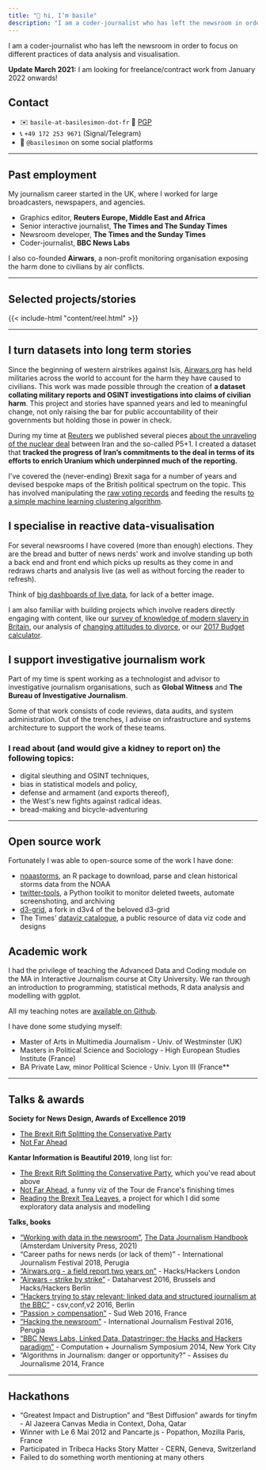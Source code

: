 ```yaml
---
title: "👋 hi, I’m basile"
description: "I am a coder-journalist who has left the newsroom in order to focus on different practices of data analysis and visualisation."
---
```


I am a coder-journalist who has left the newsroom in order to focus on different practices of data analysis and visualisation.

<span style="font-weight: bold; color: var(--highlight)">Update March 2021:</span> I am looking for freelance/contract work from January 2022 onwards!

## Contact
* ✉️ `basile-at-basilesimon-dot-fr` 🔐 [PGP](https://keys.openpgp.org/search?q=basile%40basilesimon.fr)
* 📞 `+49 172 253 9671` (Signal/Telegram)
* 🔗 `@basilesimon` on some social platforms

---

## Past employment

My journalism career started in the UK, where I worked for large broadcasters, newspapers, and agencies.

* Graphics editor, **Reuters Europe, Middle East and Africa**
* Senior interactive journalist, **The Times and The Sunday Times**
* Newsroom developer, **The Times and the Sunday Times**
* Coder-journalist, **BBC News Labs**

I also co-founded **Airwars**, a non-profit monitoring organisation exposing the harm done to civilians by air conflicts.

---
## Selected projects/stories

{{< include-html "content/reel.html" >}}

---

## I turn datasets into long term stories
Since the beginning of western airstrikes against Isis, [Airwars.org](https://airwars.org) has held militaries across the world to account for the harm they have caused to civilians. This work was made possible through the creation of **a dataset collating military reports and OSINT investigations into claims of civilian harm**. This project and stories have spanned years and led to meaningful change, not only raising the bar for public accountability of their governments but holding those in power in check.

During my time at [Reuters](https://graphics.reuters.com) we published several pieces [about the unraveling of the nuclear deal](https://graphics.reuters.com/IRAN-NUCLEAR/0100B0660CC/index.html) between Iran and the so-called P5+1. I created a dataset that **tracked the progress of Iran’s commitments to the deal in terms of its efforts to enrich Uranium which underpinned much of the reporting.**

I've covered the (never-ending) Brexit saga for a number of years and devised bespoke maps of the British political spectrum on the topic. This has involved manipulating the [raw voting records](https://graphics.reuters.com/BRITAIN-EU-LEADER/010092Q33KW/index.html) and feeding the results [to a simple machine learning clustering algorithm](https://blog.basilesimon.fr/2019/10/06/brexit-machine-learning/).

## I specialise in reactive data-visualisation
For several newsrooms I have covered (more than enough) elections. They are the bread and butter of news nerds' work and involve standing up both a back end and front end which picks up results as they come in and redraws charts and analysis live (as well as without forcing the reader to refresh).

Think of [big dashboards of live data](https://blog.basilesimon.fr/2020/11/08/portfolio-general-election-2019-britain/), for lack of a better image.

I am also familiar with building projects which involve readers directly engaging with content, like our [survey of knowledge of modern slavery in Britain](https://www.thetimes.co.uk/article/child-trafficking-boys-lured-by-dreams-of-football-stardom-forced-into-sex-slavery-9qr53xpkw), our analysis of [changing attitudes to divorce](https://www.thetimes.co.uk/article/meet-the-new-breed-of-happy-divorcee-women-who-are-empowered-positive-and-thrilled-to-be-single-7skzg3k8s), or our [2017 Budget calculator](https://www.thetimes.co.uk/article/the-times-2017-budget-calculator-mwx5jwwjl/). 

## I support investigative journalism work
Part of my time is spent working as a technologist and advisor to investigative journalism organisations, such as **Global Witness** and **The Bureau of Investigative Journalism**.

Some of that work consists of code reviews, data audits, and system administration. Out of the trenches, I advise on infrastructure and systems architecture to support the work of these teams.

### I read about (and would give a kidney to report on) the following topics:
*  digital sleuthing and OSINT techniques,
*  bias in statistical models and policy,
*  defense and armament (and exports thereof),
*  the West's new fights against radical ideas.
*  bread-making and bicycle-adventuring

---

## Open source work
Fortunately I was able to open-source some of the work I have done:
+ [noaastorms](https://github.com/basilesimon/noaastorms), an R package to download, parse and clean historical storms data from the NOAA
+ [twitter-tools](https://github.com/basilesimon/twitter-tools), a Python toolkit to monitor deleted tweets, automate screenshoting, and archiving
+ [d3-grid](https://github.com/basilesimon/d3-grid), a fork in d3v4 of the beloved d3-grid
+ The Times' [dataviz catalogue](https://github.com/times/dataviz-catalogue), a public resource of data viz code and designs

## Academic work
I had the privilege of teaching the Advanced Data and Coding module on the MA in Interactive Journalism course at City University. We ran through an introduction to programming, statistical methods, R data analysis and modelling with ggplot.

All my teaching notes are [available on Github](https://github.com/basilesimon/interactive-journalism-module).

I have done some studying myself:
+ Master of Arts in Multimedia Journalism - Univ. of Westminster (UK)
+ Masters in Political Science and Sociology - High European Studies Institute (France)
+ BA Private Law, minor Political Science - Univ. Lyon III (France**

---

## Talks & awards


**Society for News Design, Awards of Excellence 2019**
+ [The Brexit Rift Splitting the Conservative Party](https://www.informationisbeautifulawards.com/showcase/4236-reading-the-brexit-tea-leaves)
+ [Not Far Ahead](https://www.informationisbeautifulawards.com/showcase/4232-not-far-ahead)

**Kantar Information is Beautiful 2019**, long list for:
+ [The Brexit Rift Splitting the Conservative Party](https://www.informationisbeautifulawards.com/showcase/4236-reading-the-brexit-tea-leaves), which you've read about above
+ [Not Far Ahead](https://www.informationisbeautifulawards.com/showcase/4232-not-far-ahead), a funny viz of the Tour de France's finishing times
+ [Reading the Brexit Tea Leaves](https://www.informationisbeautifulawards.com/showcase/4236-reading-the-brexit-tea-leaves), a project for which I did some exploratory data analysis and modelling 

**Talks, books**
+ [“Working with data in the newsroom”](https://blog.basilesimon.fr/2021/03/23/data-journalism-handbook-published/), [The Data Journalism Handbook](https://www.aup.nl/en/book/9789462989511/the-data-journalism-handbook) (Amsterdam University Press, 2021)
+ “Career paths for news nerds (or lack of them)” - International Journalism Festival 2018, Perugia
+ [“Airwars.org - a field report,two years on”](https://basilesimon.fr/talks/hhlondon2016) - Hacks/Hackers London
+ [“Airwars - strike by strike”](https://basilesimon.fr/talks/hhberlin2016) - Dataharvest 2016, Brussels and Hacks/Hackers Berlin
+ [“Hackers trying to stay relevant: linked data and structured journalism at the BBC”](https://basilesimon.fr/talks/csvconf2016) - csv,conf,v2 2016, Berlin
+ [“Passion > compensation”](https://basilesimon.fr/talks/sudweb2016) - Sud Web 2016, France
+ [“Hacking the newsroom”](https://docs.google.com/presentation/d/1rWytMs0HVqEQPSAdNyqYSEH4cVmaKGTa6tcNbiL0_pY/edit?usp=sharing) - International Journalism Festival 2016, Perugia
+ [“BBC News Labs, Linked Data, Datastringer: the Hacks and Hackers paradigm”](https://basilesimon.fr/talks/cjsymposium2014/) - Computation + Journalism Symposium 2014, New York City
+ “Algorithms in Journalism: danger or opportunity?” - Assises du Journalisme 2014, France

---

## Hackathons
+ “Greatest Impact and Distruption” and “Best Diffusion” awards for tinyfm - Al Jazeera Canvas Media in Context, Doha, Qatar
+ Winner with Le 6 Mai 2012 and Pancarte.js - Popathon, Mozilla Paris, France
+ Participated in Tribeca Hacks Story Matter - CERN, Geneva, Switzerland
+ Failed to do something worth mentioning at many others
